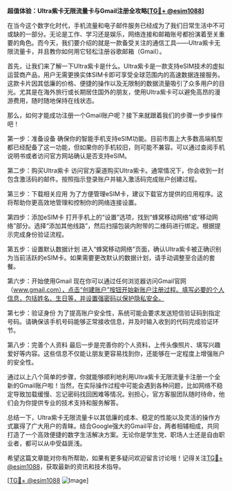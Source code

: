 **超值体验：Ultra紫卡无限流量卡与Gmail注册全攻略[[TG💪+ @esim1088](https://t.me/s/esim1088)]**

在当今这个数字化时代，手机流量和电子邮件服务已经成为了我们日常生活中不可或缺的一部分。无论是工作、学习还是娱乐，网络连接和邮箱账号都扮演着至关重要的角色。而今天，我们要介绍的就是一款备受关注的通信工具——Ultra紫卡无限流量卡，并且教你如何用它轻松注册谷歌邮箱（Gmail）。

首先，让我们来了解一下Ultra紫卡是什么。Ultra紫卡是一款支持eSIM技术的虚拟运营商产品，用户无需更换实体SIM卡即可享受全球范围内的高速数据连接服务。这款卡片因其低廉的价格、便捷的操作以及无限制的数据流量吸引了众多用户的目光。尤其是在海外旅行或长期居住国外的朋友，使用Ultra紫卡可以避免高昂的漫游费用，随时随地保持在线状态。

那么，如何才能成功注册一个Gmail账户呢？接下来就跟着我们的步骤一步步操作吧！

第一步：准备设备
确保你的智能手机支持eSIM功能。目前市面上大多数高端机型都已经配备了这一功能，但如果你的手机较旧，则可能不兼容。可以通过查阅手机说明书或者访问官方网站确认是否支持eSIM。

第二步：购买Ultra紫卡
访问官方渠道购买Ultra紫卡。通常情况下，你会收到一封包含激活码的邮件。按照指示登录账户并输入激活码完成账户创建过程。

第三步：下载相关应用
为了方便管理eSIM卡，建议下载官方提供的应用程序。这将帮助你更高效地管理和控制你的网络连接设置。

第四步：添加eSIM卡
打开手机上的“设置”选项，找到“蜂窝移动网络”或“移动网络”部分。选择“添加其他线路”，然后扫描包装内附带的二维码进行绑定。根据提示完成身份验证流程。

第五步：设置默认数据计划
进入“蜂窝移动网络”页面，确认Ultra紫卡被正确识别为当前活跃的eSIM卡。如果需要更改默认的数据计划，请手动调整至合适的套餐。

第六步：开始使用Gmail
现在你可以通过任何浏览器访问Gmail官网（www.gmail.com），点击“创建账户”按钮开始新账户注册过程。填写必要的个人信息，包括姓名、生日等，并设置强密码以保护隐私安全。

第七步：验证身份
为了提高账户安全性，系统可能会要求发送短信验证码到指定号码。请确保该手机号码能够正常接收信息，并及时输入收到的代码完成验证环节。

第八步：完善个人资料
最后一步是完善你的个人资料，上传头像照片、填写兴趣爱好等内容。这些信息不仅能让朋友更容易找到你，还能够在一定程度上增强账户的安全性。

通过以上八个简单的步骤，你就能够顺利地利用Ultra紫卡无限流量卡注册一个全新的Gmail账户啦！当然，在实际操作过程中可能会遇到各种问题，比如网络不稳定导致加载缓慢、忘记密码找回困难等情况。别担心，官方客服团队随时待命，他们会为你提供专业的技术支持和服务解答。

总结一下，Ultra紫卡无限流量卡以其低廉的成本、稳定的性能以及灵活的操作方式赢得了广大用户的青睐。结合Google强大的Gmail平台，两者相辅相成，共同打造了一个高效便捷的数字生活解决方案。无论你是学生党、职场人士还是自由职业者，都可以从中受益匪浅。

希望这篇文章能对你有所帮助，如果有更多疑问欢迎留言讨论哦！记得关注[TG💪+ @esim1088](https://t.me/s/esim1088)，获取最新的资讯和技术指导。

[[TG💪+ @esim1088](https://t.me/s/esim1088) ![Image](https://i.postimg.cc/4NQfJmqS/Snipaste-2025-05-13-00-14-12.png)]